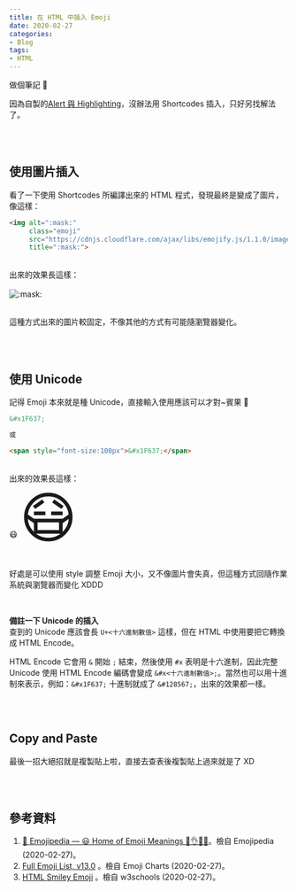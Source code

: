 ```yaml
---
title: 在 HTML 中插入 Emoji 
date: 2020-02-27
categories:
- Blog
tags:
- HTML
--- 
```


做個筆記 :memo:
  
因為自製的[Alert 與 Highlighting](/Accent_the_Text_by_CSS_Alert_and_Highlighting/)，沒辦法用 Shortcodes 插入，只好另找解法了。

<!--more-->
<br><br> 

## 使用圖片插入
看了一下使用 Shortcodes 所編譯出來的 HTML 程式，發現最終是變成了圖片，像這樣：

```html
<img alt=":mask:" 
     class="emoji"
     src="https://cdnjs.cloudflare.com/ajax/libs/emojify.js/1.1.0/images/basic/mask.png" 
     title=":mask:">
```

<br> 出來的效果長這樣：  
<br> <img alt=":mask:" class="emoji" src="https://cdnjs.cloudflare.com/ajax/libs/emojify.js/1.1.0/images/basic/mask.png" title=":mask:">  

<br>這種方式出來的圖片較固定，不像其他的方式有可能隨瀏覽器變化。

<br><br> 

## 使用 Unicode
記得 Emoji 本來就是種 Unicode，直接輸入使用應該可以才對~賓果 🎉
 
```html
&#x1F637;

或

<span style="font-size:100px">&#x1F637;</span>
```

<br> 出來的效果長這樣：  
&#x1F637; <span style="font-size:100px">&#x1F637;</span>

<br>好處是可以使用 style 調整 Emoji 大小，又不像圖片會失真，但這種方式回隨作業系統與瀏覽器而變化 XDDD

<br>


**備註一下 Unicode 的插入**  
查到的 Unicode 應該會長 `U+<十六進制數值>` 這樣，但在 HTML 中使用要把它轉換成 <span class="highlighting">HTML Encode</span>。

HTML Encode 它會用 `&` 開始 `;` 結束，然後使用 `#x` 表明是十六進制，因此完整 Unicode 使用 HTML Encode 編碼會變成 `&#x<十六進制數值>;`。當然也可以用十進制來表示，例如：`&#x1F637;` 十進制就成了 `&#128567;`，出來的效果都一樣。


<br><br> 

## Copy and Paste
最後一招大絕招就是<span class="highlighting">複製貼上</span>啦，直接去查表後複製貼上過來就是了 XD


<br><br> 

## 參考資料 
1. [📙 Emojipedia — 😃 Home of Emoji Meanings 💁👌🎍😍](https://emojipedia.org/)。檢自 Emojipedia (2020-02-27)。 
2. [Full Emoji List, v13.0](https://unicode.org/emoji/charts/full-emoji-list.html#1f618) 。檢自 Emoji Charts (2020-02-27)。
3. [HTML Smiley Emoji](https://www.w3schools.com/charsets/ref_emoji_smileys.asp) 。檢自 w3schools (2020-02-27)。


